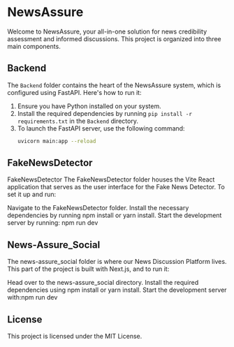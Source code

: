 # NewsAssure

Welcome to NewsAssure, your all-in-one solution for news credibility assessment and informed discussions. This project is organized into three main components.

## Backend

The `Backend` folder contains the heart of the NewsAssure system, which is configured using FastAPI. Here's how to run it:

1. Ensure you have Python installed on your system.
2. Install the required dependencies by running `pip install -r requirements.txt` in the `Backend` directory.
3. To launch the FastAPI server, use the following command:
   ```bash
   uvicorn main:app --reload

## FakeNewsDetector
FakeNewsDetector
The FakeNewsDetector folder houses the Vite React application that serves as the user interface for the Fake News Detector. To set it up and run:

Navigate to the FakeNewsDetector folder.
Install the necessary dependencies by running npm install or yarn install.
Start the development server by running: npm run dev

## News-Assure_Social
The news-assure_social folder is where our News Discussion Platform lives. This part of the project is built with Next.js, and to run it:

Head over to the news-assure_social directory.
Install the required dependencies using npm install or yarn install.
Start the development server with:npm run dev

## License
This project is licensed under the MIT License.



